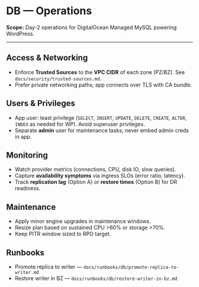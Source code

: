 # DB — Operations

**Scope:** Day-2 operations for DigitalOcean Managed MySQL powering WordPress.

---

## Access & Networking
- Enforce **Trusted Sources** to the **VPC CIDR** of each zone (PZ/BZ). See `docs/security/trusted-sources.md`.
- Prefer private networking paths; app connects over TLS with CA bundle.

## Users & Privileges
- App user: least privilege (`SELECT`, `INSERT`, `UPDATE`, `DELETE`, `CREATE`, `ALTER`, `INDEX` as needed for WP). Avoid superuser privileges.
- Separate **admin** user for maintenance tasks; never embed admin creds in app.

## Monitoring
- Watch provider metrics (connections, CPU, disk IO, slow queries).
- Capture **availability symptoms** via ingress SLOs (error ratio, latency).
- Track **replication lag** (Option A) or **restore times** (Option B) for DR readiness.

## Maintenance
- Apply minor engine upgrades in maintenance windows.
- Resize plan based on sustained CPU >60% or storage >70%.
- Keep PITR window sized to RPO target.

## Runbooks
- Promote replica to writer — `docs/runbooks/db/promote-replica-to-writer.md`
- Restore writer in BZ — `docs/runbooks/db/restore-writer-in-bz.md`

